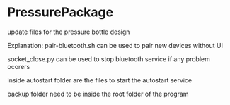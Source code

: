 # PressurePackage
update files for the pressure bottle design


Explanation:
pair-bluetooth.sh can be used to pair new devices without UI

socket_close.py can be used to stop bluetooth service if any problem ocorers

inside autostart folder are the files to start the autostart service 

backup folder need to be inside the root folder of the program

